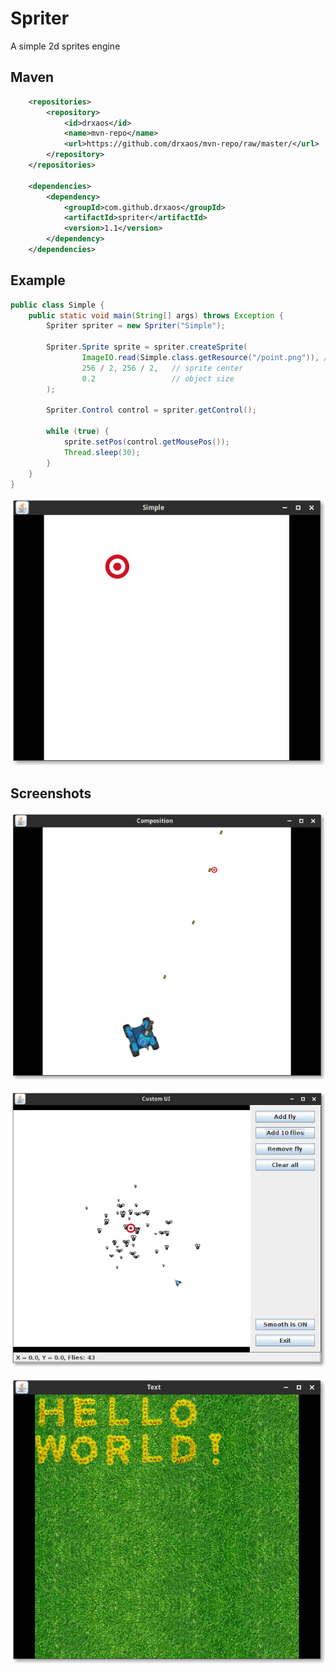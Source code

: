 # Spriter
A simple 2d sprites engine

## Maven

```xml
    <repositories>
        <repository>
            <id>drxaos</id>
            <name>mvn-repo</name>
            <url>https://github.com/drxaos/mvn-repo/raw/master/</url>
        </repository>
    </repositories>

    <dependencies>
        <dependency>
            <groupId>com.github.drxaos</groupId>
            <artifactId>spriter</artifactId>
            <version>1.1</version>
        </dependency>
    </dependencies>
```

## Example
```java
public class Simple {
    public static void main(String[] args) throws Exception {
        Spriter spriter = new Spriter("Simple");

        Spriter.Sprite sprite = spriter.createSprite(
                ImageIO.read(Simple.class.getResource("/point.png")), // load image
                256 / 2, 256 / 2,   // sprite center
                0.2                 // object size
        );

        Spriter.Control control = spriter.getControl();

        while (true) {
            sprite.setPos(control.getMousePos());
            Thread.sleep(30);
        }
    }
}
```
![CustomUI](/spriter-simple.png)

## Screenshots

![CustomUI](/spriter-composition.png)

![CustomUI](/spriter-customui.png)

![CustomUI](/spriter-text.png)
